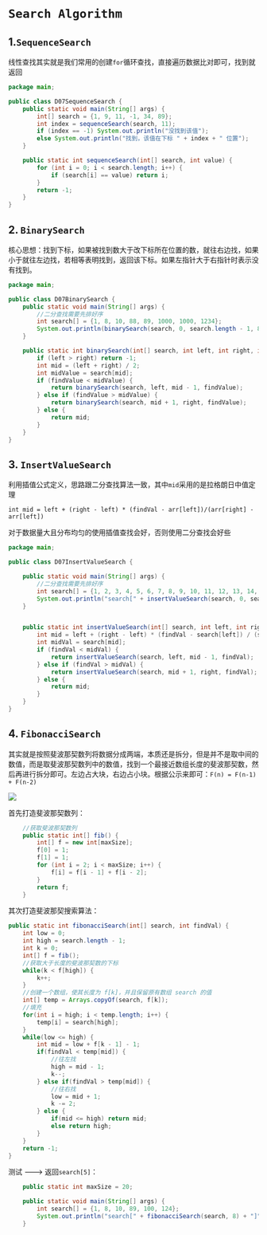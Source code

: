 # `Search Algorithm`

## 1.`SequenceSearch`

线性查找其实就是我们常用的创建`for`循环查找，直接遍历数据比对即可，找到就返回

```java
package main;

public class D07SequenceSearch {
    public static void main(String[] args) {
        int[] search = {1, 9, 11, -1, 34, 89};
        int index = sequenceSearch(search, 11);
        if (index == -1) System.out.println("没找到该值");
        else System.out.println("找到，该值在下标 " + index + " 位置");
    }

    public static int sequenceSearch(int[] search, int value) {
        for (int i = 0; i < search.length; i++) {
            if (search[i] == value) return i;
        }
        return -1;
    }
}
```

## 2. `BinarySearch`

核心思想：找到下标，如果被找到数大于改下标所在位置的数，就往右边找，如果小于就往左边找，若相等表明找到，返回该下标。如果左指针大于右指针时表示没有找到。

```java
package main;

public class D07BinarySearch {
    public static void main(String[] args) {
        //二分查找需要先排好序
        int search[] = {1, 8, 10, 88, 89, 1000, 1000, 1234};
        System.out.println(binarySearch(search, 0, search.length - 1, 8));
    }

    public static int binarySearch(int[] search, int left, int right, int findValue) {
        if (left > right) return -1;
        int mid = (left + right) / 2;
        int midValue = search[mid];
        if (findValue < midValue) {
            return binarySearch(search, left, mid - 1, findValue);
        } else if (findValue > midValue) {
            return binarySearch(search, mid + 1, right, findValue);
        } else {
            return mid;
        }
    }
}
```

## 3. `InsertValueSearch`

利用插值公式定义，思路跟二分查找算法一致，其中`mid`采用的是拉格朗日中值定理

`int mid = left + (right - left) * (findVal - arr[left])/(arr[right] - arr[left])`

对于数据量大且分布均匀的使用插值查找会好，否则使用二分查找会好些

```java
package main;

public class D07InsertValueSearch {

    public static void main(String[] args) {
        //二分查找需要先排好序
        int search[] = {1, 2, 3, 4, 5, 6, 7, 8, 9, 10, 11, 12, 13, 14, 15, 16, 17, 18, 19, 20};
        System.out.println("search[" + insertValueSearch(search, 0, search.length - 1, 10) + "]");
    }


    public static int insertValueSearch(int[] search, int left, int right, int findVal) {
        int mid = left + (right - left) * (findVal - search[left]) / (search[right] - search[left]);
        int midVal = search[mid];
        if (findVal < midVal) {
            return insertValueSearch(search, left, mid - 1, findVal);
        } else if (findVal > midVal) {
            return insertValueSearch(search, mid + 1, right, findVal);
        } else {
            return mid;
        }
    }
}
```



## 4. `FibonacciSearch`

其实就是按照斐波那契数列将数据分成两端，本质还是拆分，但是并不是取中间的数值，而是取斐波那契数列中的数值，找到一个最接近数组长度的斐波那契数，然后再进行拆分即可。左边占大块，右边占小块。根据公示来即可：`F(n) = F(n-1) + F(n-2)`

![](https://img-blog.csdnimg.cn/4cea135fb02e4dae9de06bf47a5578f4.png?x-oss-process=image/watermark,type_ZHJvaWRzYW5zZmFsbGJhY2s,shadow_50,text_Q1NETiBAQ3JBY0tlUi0x,size_18,color_FFFFFF,t_70,g_se,x_16)

首先打造斐波那契数列：

```java
	//获取斐波那契数列
    public static int[] fib() {
        int[] f = new int[maxSize];
        f[0] = 1;
        f[1] = 1;
        for (int i = 2; i < maxSize; i++) {
            f[i] = f[i - 1] + f[i - 2];
        }
        return f;
    }
```

其次打造斐波那契搜索算法：

```java
public static int fibonacciSearch(int[] search, int findVal) {
    int low = 0;
    int high = search.length - 1;
    int k = 0;
    int[] f = fib();
    //获取大于长度的斐波那契数的下标
    while(k < f[high]) {
        k++;
	}
    //创建一个数组，使其长度为 f[k]，并且保留原有数组 search 的值
    int[] temp = Arrays.copyOf(search, f[k]);
    //填充
    for(int i = high; i < temp.length; i++) {
        temp[i] = search[high];
    }
    while(low <= high) {
        int mid = low + f[k - 1] - 1;        
        if(findVal < temp[mid]) {
            //往左找
            high = mid - 1;
            k--;
        } else if(findVal > temp[mid]) {
			//往右找
            low = mid + 1;
            k -= 2;
        } else {
            if(mid <= high) return mid;
            else return high;
        }
    }
    return -1;
}
```

测试 ---> 返回`search[5]`：

```java
    public static int maxSize = 20;

    public static void main(String[] args) {
        int search[] = {1, 8, 10, 89, 100, 124};
        System.out.println("search[" + fibonacciSearch(search, 8) + "]");
    }
```





 